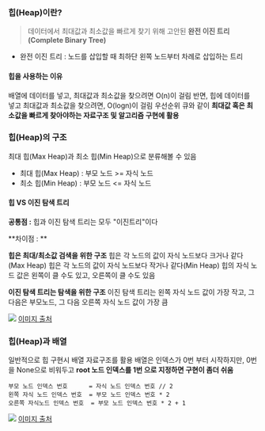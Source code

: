 ### 힙(Heap)이란?
>데이터에서 최대값과 최소값을 빠르게 찾기 위해 고안된 **완전 이진 트리(Complete Binary Tree)**

* 완전 이진 트리 : 노드를 삽입할 때 최하단 왼쪽 노드부터 차례로 삽입하는 트리

#### 힙을 사용하는 이유
배열에 데이터를 넣고, 최대값과 최소값을 찾으려면 O(n)이 걸림
반면, 힙에 데이터를 넣고 최대값과 최소값을 찾으려면, O(logn)이 걸림
우선순위 큐와 같이 **최대값 혹은 최소값을 빠르게 찾아야하는 자료구조 및 알고리즘 구현에 활용**

### 힙(Heap)의 구조
최대 힙(Max Heap)과 최소 힙(Min Heap)으로 분류해볼 수 있음
>
- 최대 힙(Max Heap) : 부모 노드 >= 자식 노드
- 최소 힙(Min Heap) : 부모 노드 <= 자식 노드

#### 힙 VS 이진 탐색 트리


**공통점 :**
힙과 이진 탐색 트리는 모두 "이진트리"이다

**차이점 : **

**힙은 최대/최소값 검색을 위한 구조**
힙은 각 노드의 값이 자식 노드보다 크거나 같다(Max Heap)
힙은 각 노드의 값이 자식 노드보다 작거나 같다(Min Heap)
힙의 자식 노드 값은 왼쪽이 클 수도 있고, 오른쪽이 클 수도 있음


**이진 탐색 트리는 탐색을 위한 구조**
이진 탐색 트리는 왼쪽 자식 노드 값이 가장 작고, 그 다음은 부모노드, 그 다음 오른쪽 자식 노드 값이 가장 큼

![](https://images.velog.io/images/k904808/post/3547d2c2-a372-492a-a636-e243cce9cd1b/%E1%84%89%E1%85%B3%E1%84%8F%E1%85%B3%E1%84%85%E1%85%B5%E1%86%AB%E1%84%89%E1%85%A3%E1%86%BA%202020-05-18%20%E1%84%8B%E1%85%A9%E1%84%92%E1%85%AE%207.33.47.png)
[이미지 출처](https://www.geeksforgeeks.org/why-is-binary-heap-preferred-over-bst-for-priority-queue/)

### 힙(Heap)과 배열
>
일반적으로 힙 구현시 배열 자료구조를 활용
배열은 인덱스가 0번 부터 시작하지만, 0번을 None으로 비워두고 **root 노드 인덱스를 1번 으로 지정하면 구현이 좀더 쉬움**

```
부모 노드 인덱스 번호      = 자식 노드 인덱스 번호 // 2
왼쪽 자식 노드 인덱스 번호  = 부모 노드 인덱스 번호 * 2
오른쪽 자식노드 인덱스 번호  = 부모 노드 인덱스 번호 * 2 + 1
```

![](https://images.velog.io/images/k904808/post/084be697-2a6a-4ae6-b21e-abc80a0102dd/%E1%84%89%E1%85%B3%E1%84%8F%E1%85%B3%E1%84%85%E1%85%B5%E1%86%AB%E1%84%89%E1%85%A3%E1%86%BA%202020-05-18%20%E1%84%8B%E1%85%A9%E1%84%92%E1%85%AE%207.37.51.png)
[이미지 출처](https://github.com/dylan007/Summer-code/wiki/Heaps)
